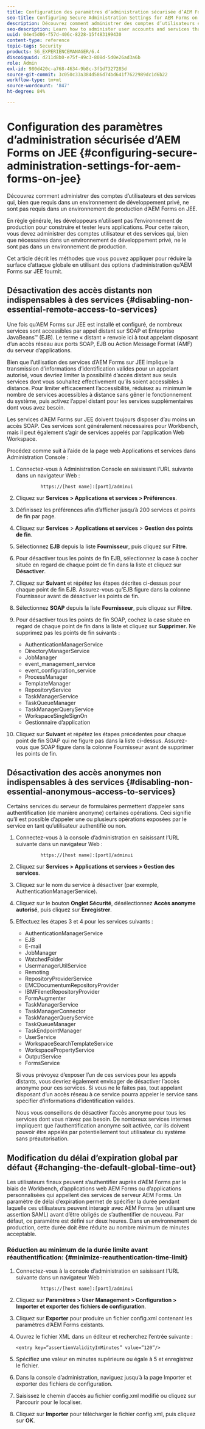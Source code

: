 ```yaml
---
title: Configuration des paramètres d’administration sécurisée d’AEM Forms on JEE
seo-title: Configuring Secure Administration Settings for AEM Forms on JEE
description: Découvrez comment administrer des comptes d’utilisateurs et des services qui, bien que requis dans un environnement de développement privé, ne sont pas requis dans un environnement de production d’AEM Forms on JEE.
seo-description: Learn how to administer user accounts and services that, although required in a private development environment, are not required in a production environment of AEM Forms on JEE.
uuid: 04e45d06-f57d-406c-8228-15f483199430
content-type: reference
topic-tags: Security
products: SG_EXPERIENCEMANAGER/6.4
discoiquuid: d211d8b0-e75f-49c3-808d-5d0e26ad3a6b
role: Admin
exl-id: 980d420c-a768-4634-9b8c-3f1d7327285d
source-git-commit: 3c050c33a384d586d74bd641f7622989dc1d6b22
workflow-type: tm+mt
source-wordcount: '847'
ht-degree: 84%

---
```


# Configuration des paramètres d’administration sécurisée d’AEM Forms on JEE {#configuring-secure-administration-settings-for-aem-forms-on-jee}

Découvrez comment administrer des comptes d’utilisateurs et des services qui, bien que requis dans un environnement de développement privé, ne sont pas requis dans un environnement de production d’AEM Forms on JEE.

En règle générale, les développeurs n’utilisent pas l’environnement de production pour construire et tester leurs applications. Pour cette raison, vous devez administrer des comptes utilisateur et des services qui, bien que nécessaires dans un environnement de développement privé, ne le sont pas dans un environnement de production.

Cet article décrit les méthodes que vous pouvez appliquer pour réduire la surface d’attaque globale en utilisant des options d’administration qu’AEM Forms sur JEE fournit.

## Désactivation des accès distants non indispensables à des services {#disabling-non-essential-remote-access-to-services}

Une fois qu’AEM Forms sur JEE est installé et configuré, de nombreux services sont accessibles par appel distant sur SOAP et Enterprise JavaBeans™ (EJB). Le terme « distant » renvoie ici à tout appelant disposant d’un accès réseau aux ports SOAP, EJB ou Action Message Format (AMF) du serveur d’applications.

Bien que l’utilisation des services d’AEM Forms sur JEE implique la transmission d’informations d’identification valides pour un appelant autorisé, vous devriez limiter la possibilité d’accès distant aux seuls services dont vous souhaitez effectivement qu’ils soient accessibles à distance. Pour limiter efficacement l’accessibilité, réduisez au minimum le nombre de services accessibles à distance sans gêner le fonctionnement du système, puis activez l’appel distant pour les services supplémentaires dont vous avez besoin.

Les services d’AEM Forms sur JEE doivent toujours disposer d’au moins un accès SOAP. Ces services sont généralement nécessaires pour Workbench, mais il peut également s’agir de services appelés par l’application Web Workspace.

Procédez comme suit à l’aide de la page web Applications et services dans Administration Console :

1. Connectez-vous à Administration Console en saisissant l’URL suivante dans un navigateur Web :

   ```as3
            https://[host name]:[port]/adminui
   ```

1. Cliquez sur **Services > Applications et services > Préférences**.
1. Définissez les préférences afin d’afficher jusqu’à 200 services et points de fin par page.
1. Cliquez sur **Services** > **Applications et services** > **Gestion des points de fin**.
1. Sélectionnez **EJB** depuis la liste **Fournisseur**, puis cliquez sur **Filtre**.
1. Pour désactiver tous les points de fin EJB, sélectionnez la case à cocher située en regard de chaque point de fin dans la liste et cliquez sur **Désactiver**.
1. Cliquez sur **Suivant** et répétez les étapes décrites ci-dessus pour chaque point de fin EJB. Assurez-vous qu’EJB figure dans la colonne Fournisseur avant de désactiver les points de fin.
1. Sélectionnez **SOAP** depuis la liste **Fournisseur**, puis cliquez sur **Filtre**.
1. Pour désactiver tous les points de fin SOAP, cochez la case située en regard de chaque point de fin dans la liste et cliquez sur **Supprimer**. Ne supprimez pas les points de fin suivants :

   * AuthenticationManagerService
   * DirectoryManagerService
   * JobManager
   * event_management_service
   * event_configuration_service
   * ProcessManager
   * TemplateManager
   * RepositoryService
   * TaskManagerService
   * TaskQueueManager
   * TaskManagerQueryService
   * WorkspaceSingleSignOn
   * Gestionnaire d’application

1. Cliquez sur **Suivant** et répétez les étapes précédentes pour chaque point de fin SOAP qui ne figure pas dans la liste ci-dessus. Assurez-vous que SOAP figure dans la colonne Fournisseur avant de supprimer les points de fin.

## Désactivation des accès anonymes non indispensables à des services {#disabling-non-essential-anonymous-access-to-services}

Certains services du serveur de formulaires permettent d’appeler sans authentification (de manière anonyme) certaines opérations. Ceci signifie qu’il est possible d’appeler une ou plusieurs opérations exposées par le service en tant qu’utilisateur authentifié ou non.

1. Connectez-vous à la console d’administration en saisissant l’URL suivante dans un navigateur Web :

   ```as3
            https://[host name]:[port]/adminui
   ```

1. Cliquez sur **Services > Applications et services > Gestion des services**.
1. Cliquez sur le nom du service à désactiver (par exemple, AuthenticationManagerService).
1. Cliquez sur le bouton **Onglet Sécurité**, désélectionnez **Accès anonyme autorisé**, puis cliquez sur **Enregistrer**.
1. Effectuez les étapes 3 et 4 pour les services suivants :

   * AuthenticationManagerService
   * EJB
   * E-mail
   * JobManager
   * WatchedFolder
   * UsermanagerUtilService
   * Remoting
   * RepositoryProviderService
   * EMCDocumentumRepositoryProvider
   * IBMFilenetRepositoryProvider
   * FormAugmenter
   * TaskManagerService
   * TaskManagerConnector
   * TaskManagerQueryService
   * TaskQueueManager
   * TaskEndpointManager
   * UserService
   * WorkspaceSearchTemplateService
   * WorkspacePropertyService
   * OutputService
   * FormsService

   Si vous prévoyez d’exposer l’un de ces services pour les appels distants, vous devriez également envisager de désactiver l’accès anonyme pour ces services. Si vous ne le faites pas, tout appelant disposant d’un accès réseau à ce service pourra appeler le service sans spécifier d’informations d’identification valides.

   Nous vous conseillons de désactiver l’accès anonyme pour tous les services dont vous n’avez pas besoin. De nombreux services internes impliquent que l’authentification anonyme soit activée, car ils doivent pouvoir être appelés par potentiellement tout utilisateur du système sans préautorisation.

## Modification du délai d’expiration global par défaut {#changing-the-default-global-time-out}

Les utilisateurs finaux peuvent s’authentifier auprès d’AEM Forms par le biais de Workbench, d’applications web AEM Forms ou d’applications personnalisées qui appellent des services de serveur AEM Forms. Un paramètre de délai d’expiration permet de spécifier la durée pendant laquelle ces utilisateurs peuvent interagir avec AEM Forms (en utilisant une assertion SAML) avant d’être obligés de s’authentifier de nouveau. Par défaut, ce paramètre est défini sur deux heures. Dans un environnement de production, cette durée doit être réduite au nombre minimum de minutes acceptable.

### Réduction au minimum de la durée limite avant réauthentification: {#minimize-reauthentication-time-limit}

1. Connectez-vous à la console d’administration en saisissant l’URL suivante dans un navigateur Web :

   ```as3
            https://[host name]:[port]/adminui
   ```

1. Cliquez sur **Paramètres > User Management > Configuration > Importer et exporter des fichiers de configuration**.
1. Cliquez sur **Exporter** pour produire un fichier config.xml contenant les paramètres d’AEM Forms existants.
1. Ouvrez le fichier XML dans un éditeur et recherchez l’entrée suivante :

   `<entry key=”assertionValidityInMinutes” value=”120”/>`

1. Spécifiez une valeur en minutes supérieure ou égale à 5 et enregistrez le fichier.
1. Dans la console d’administration, naviguez jusqu’à la page Importer et exporter des fichiers de configuration.
1. Saisissez le chemin d’accès au fichier config.xml modifié ou cliquez sur Parcourir pour le localiser.
1. Cliquez sur **Importer** pour télécharger le fichier config.xml, puis cliquez sur **OK**.
